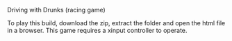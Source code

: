 Driving with Drunks (racing game)

To play this build, download the zip, extract the folder and open the html file in a browser.
This game requires a xinput controller to operate.

